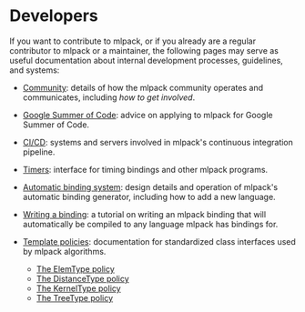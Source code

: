 # Developers

If you want to contribute to mlpack, or if you already are a regular contributor
to mlpack or a maintainer, the following pages may serve as useful documentation
about internal development processes, guidelines, and systems:

 * [Community](community.md): details of how the mlpack community operates and
   communicates, including *how to get involved*.

 * [Google Summer of Code](gsoc.md): advice on applying to mlpack for Google
   Summer of Code.

 * [CI/CD](ci.md): systems and servers involved in mlpack's continuous
   integration pipeline.

 * [Timers](timer.md): interface for timing bindings and other mlpack programs.

 * [Automatic binding system](bindings.md): design details and operation of
   mlpack's automatic binding generator, including how to add a new language.

 * [Writing a binding](iodoc.md): a tutorial on writing an mlpack binding that
   will automatically be compiled to any language mlpack has bindings for.

 * [Template policies](policies.md): documentation for standardized class
   interfaces used by mlpack algorithms.
   - [The ElemType policy](elemtype.md)
   - [The DistanceType policy](distances.md)
   - [The KernelType policy](kernels.md)
   - [The TreeType policy](trees.md)
